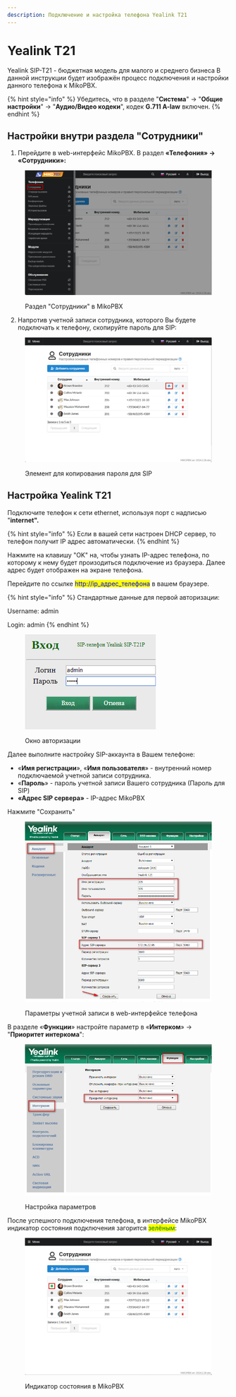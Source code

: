 ```yaml
---
description: Подключение и настройка телефона Yealink T21
---
```


# Yealink T21

Yealink SIP-T21 - бюджетная модель для малого и среднего бизнеса В данной инструкции будет изображён процесс подключения и настройки данного телефона к MikoPBX.

{% hint style="info" %}
Убедитесь, что в разделе "**Система**" -> "**Общие настройки**" -> "**Аудио/Видео кодеки**", кодек **G.711 A-law** включен.
{% endhint %}

## Настройки внутри раздела "Сотрудники" <a href="#uchetnaja_zapis_na_mikopbx" id="uchetnaja_zapis_na_mikopbx"></a>

1. Перейдите в web-интерфейс MikoPBX. В раздел **«Телефония» -> «Сотрудники»:**

<figure><img src="../../.gitbook/assets/extensionsSectionMikoPBX.png" alt=""><figcaption><p>Раздел "Сотрудники" в MikoPBX</p></figcaption></figure>

2. Напротив учетной записи сотрудника, которого Вы будете подключать к телефону, скопируйте пароль для SIP:

<figure><img src="../../.gitbook/assets/copiengSIPPassword.png" alt=""><figcaption><p>Элемент для копирования пароля для SIP</p></figcaption></figure>

## Настройка Yealink T21 <a href="#nastrojka_snom_d120" id="nastrojka_snom_d120"></a>

Подключите телефон к сети ethernet, используя порт с надписью "**internet".**&#x20;

{% hint style="info" %}
Если в вашей сети настроен DHCP сервер, то телефон получит IP адрес автоматически.
{% endhint %}

Нажмите на клавишу "OK" на, чтобы узнать IP-адрес телефона, по которому к нему будет произодиться подключение из браузера. Далее адрес будет отображен на экране телефона.

Перейдите по ссылке <mark style="color:blue;">http://ip\_адрес\_телефона</mark> в вашем браузере.

{% hint style="info" %}
Стандартные данные для первой авторизации:

Username: admin

Login: admin
{% endhint %}

<figure><img src="../../.gitbook/assets/image (5).png" alt=""><figcaption><p>Окно авторизации</p></figcaption></figure>

Далее выполните настройку SIP-аккаунта в Вашем телефоне:

* «**Имя регистрации**», «**Имя пользователя**» - внутренний номер подключаемой учетной записи сотрудника.
* «**Пароль**» - пароль учетной записи Вашего сотрудника (Пароль для SIP)
* **«Адрес SIP сервера»** - IP-адрес MikoPBX

Нажмите "Сохранить"

<figure><img src="../../.gitbook/assets/image (1) (1) (1).png" alt=""><figcaption><p>Параметры учетной записи в web-интерфейсе телефона</p></figcaption></figure>

В разделе «**Функции**» настройте параметр в «**Интерком**» -> "**Приоритет интеркома**":

<figure><img src="../../.gitbook/assets/image (2) (1) (1).png" alt=""><figcaption><p>Настройка параметров</p></figcaption></figure>

После успешного подключения телефона, в интерфейсе MikoPBX индикатор состояния подключения загорится <mark style="color:green;">зелёным</mark>:

<figure><img src="../../.gitbook/assets/greenIndicator2.png" alt=""><figcaption><p>Индикатор состояния в MikoPBX</p></figcaption></figure>
